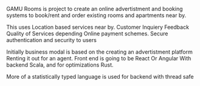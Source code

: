 GAMU Rooms is project to create an online advertistment and booking 
systems to book/rent and order existing rooms and apartments near by. 

This uses 
	Location based services near by.
	Customer Inquiery
	Feedback
	Quality of Services depending 
	Online payment schemes.
	Secure authentication and security to users

Initially business modal is based on the creating an advertistment platform
	Renting it out for an agent.
	Front end is going to be React Or Angular 
	With backend Scala, and for optimizations  Rust. 

More of a statistically typed language is used for backend with thread safe
 















